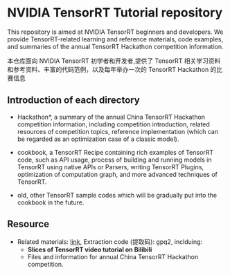 # NVIDIA TensorRT Tutorial repository

This repository is aimed at NVIDIA TensorRT beginners and developers. We provide TensorRT-related learning and reference materials, code examples, and summaries of the annual TensorRT Hackathon competition information.

本仓库面向 NVIDIA TensorRT 初学者和开发者,提供了 TensorRT 相关学习资料和参考资料、丰富的代码范例，以及每年举办一次的 TensorRT Hackathon 的比赛信息

## Introduction of each directory

+ Hackathon\*, a summary of the annual China TensorRT Hackathon competition information, including competition introduction, related resources of competition topics, reference implementation (which can be regarded as an optimization case of a classic model).

+ cookbook, a TensorRT Recipe containing rich examples of TensorRT code, such as API usage, process of building and running models in TensorRT using native APIs or Parsers, writing TensorRT Plugins, optimization of computation graph, and more advanced techniques of TensorRT.

+ old, other TensorRT sample codes which will be gradually put into the cookbook in the future.

## Resource

+ Related materials: [link](https://pan.baidu.com/s/14HNCFbySLXndumicFPD-Ww), Extraction code (提取码): gpq2, inclduing:
  + **Slices of TensorRT video tutorial on Bilibili**
  + Files and information for annual China TensorRT Hackathon competition.
